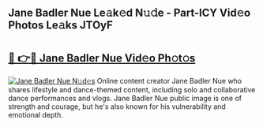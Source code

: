 ## Jane Badler Nue Le𝚊k𝚎d N𝚞𝚍e - Part-lCY Vid𝚎o Photos Le𝚊ks JTOyF

# <h2><a href="http://fb6kfd.evod.top/?m=Jane+Badler+Nue">🔗 👉🔴 Jane Badler Nue Vid𝚎o Ph𝚘t𝚘s</a></h2>

[![Jane Badler Nue N𝚞d𝚎s](https://i.imgur.com/8V9OHl7.gif)](http://fb6kfd.evod.top/?m=Jane+Badler+Nue)
Online content creator Jane Badler Nue who shares lifestyle and dance-themed content, including solo and collaborative dance performances and vlogs. Jane Badler Nue public image is one of strength and courage, but he's also known for his vulnerability and emotional depth. 

